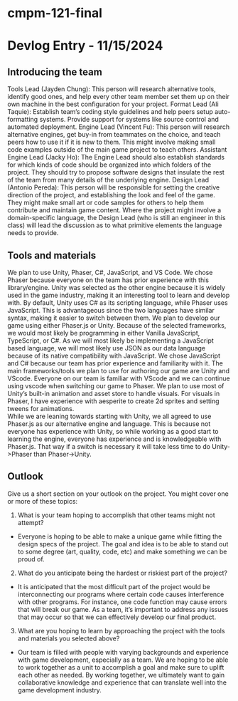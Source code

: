 # cmpm-121-final
# Devlog Entry - 11/15/2024



## Introducing the team
Tools Lead (Jayden Chung): This person will research alternative tools, identify good ones, and help every other team member set them up on their own machine in the best configuration for your project. 
Format Lead (Ali Taquie): Establish team’s coding style guidelines and help peers setup auto-formatting systems. Provide support for systems like source control and automated deployment.
Engine Lead (Vincent Fu): This person will research alternative engines, get buy-in from teammates on the choice, and teach peers how to use it if it is new to them. This might involve making small code examples outside of the main game project to teach others. 
Assistant Engine Lead (Jacky Ho): The Engine Lead should also establish standards for which kinds of code should be organized into which folders of the project. They should try to propose software designs that insulate the rest of the team from many details of the underlying engine.
Design Lead (Antonio Pereda): This person will be responsible for setting the creative direction of the project, and establishing the look and feel of the game. They might make small art or code samples for others to help them contribute and maintain game content. Where the project might involve a domain-specific language, the Design Lead (who is still an engineer in this class) will lead the discussion as to what primitive elements the language needs to provide.



## Tools and materials
We plan to use Unity, Phaser, C#, JavaScript, and VS Code. We chose Phaser because everyone on the team has prior experience with this library/engine. Unity was selected as the other engine because it is widely used in the game industry, making it an interesting tool to learn and develop with. By default, Unity uses C# as its scripting language, while Phaser uses JavaScript. This is advantageous since the two languages have similar syntax, making it easier to switch between them.
We plan to develop our game using either Phaser.js or Unity. Because of the selected frameworks, we would most likely be programming in either Vanilla JavaScript, TypeScript, or C#. As we will most likely be implementing a JavaScript based language, we will most likely use JSON as our data language because of its native compatibility with JavaScript. We chose JavaScript and C# because our team has prior experience and familiarity with it. 
The main frameworks/tools we plan to use for authoring our game are Unity and VScode. Everyone on our team is familiar with VScode and we can continue using vscode when switching our game to Phaser. We plan to use most of Unity’s built-in animation and asset store to handle visuals. For visuals in Phaser, I have experience with aesperite to create 2d sprites and setting tweens for animations.  
While we are leaning towards starting with Unity, we all agreed to use Phaser.js as our alternative engine and language. This is because not everyone has experience with Unity, so while working as a good start to learning the engine, everyone has experience and is knowledgeable with Phaser.js. That way if a switch is necessary it will take less time to do Unity->Phaser than Phaser->Unity.


## Outlook
Give us a short section on your outlook on the project. You might cover one or more of these topics:
1) What is your team hoping to accomplish that other teams might not attempt?
  - Everyone is hoping to be able to make a unique game while fitting the design specs of the project. The goal and idea is to be able to stand out to some degree (art, quality, code, etc) and make something we can be proud of.
2) What do you anticipate being the hardest or riskiest part of the project?
  - It is anticipated that the most difficult part of the project would be interconnecting our programs where certain code causes interference with other programs. For instance, one code function may cause errors that will break our game. As a team, it’s important to address any issues that may occur so that we can effectively develop our final product. 
3) What are you hoping to learn by approaching the project with the tools and materials you selected above? 
  - Our team is filled with people with varying backgrounds and experience with game development, especially as a team. We are hoping to be able to work together as a unit to accomplish a goal and make sure to uplift each other as needed. By working together, we ultimately want to gain collaborative knowledge and experience that can translate well into the game development industry. 
